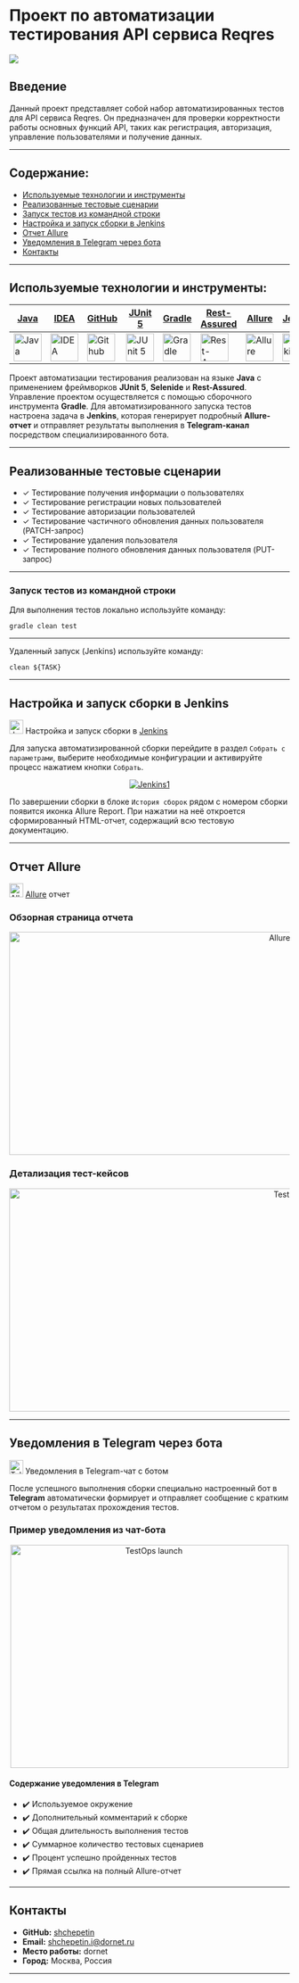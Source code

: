 # Проект по автоматизации тестирования API сервиса Reqres

<img src="media/logo/reqresin.jpg">

## Введение
Данный проект представляет собой набор автоматизированных тестов для API сервиса Reqres. Он предназначен для проверки корректности работы основных функций API, таких как регистрация, авторизация, управление пользователями и получение данных.

---

## Содержание:

- [Используемые технологии и инструменты](#используемые-технологии-и-инструменты)
- [Реализованные тестовые сценарии](#реализованные-тестовые-сценарии)
- [Запуск тестов из командной строки](#запуск-тестов-из-командной-строки)
- [Настройка и запуск сборки в Jenkins](#настройка-и-запуск-сборки-в-jenkins)
- [Отчет Allure](#отчет-allure)
- [Уведомления в Telegram через бота](#уведомления-в-telegram-через-бота)
- [Контакты](#контакты)

---

## Используемые технологии и инструменты:

| [Java](https://www.java.com/) | [IDEA](https://www.jetbrains.com/idea/) | [GitHub](https://github.com/) | [JUnit 5](https://junit.org/junit5/) | [Gradle](https://gradle.org/) | [Rest-Assured](https://rest-assured.io/) | [Allure](https://github.com/allure-framework) | [Jenkins](https://www.jenkins.io/) | [Telegram](https://web.telegram.org/) |
|---|---|---|---|---|---|---|---|---|
| <img src="media/logo/Java.svg" width="50" height="50" alt="Java"/> | <img src="media/logo/Idea.svg" width="50" height="50" alt="IDEA"/> | <img src="media/logo/GitHub.svg" width="50" height="50" alt="Github"/> | <img src="media/logo/JUnit5.svg" width="50" height="50" alt="JUnit 5"/> | <img src="media/logo/Gradle.svg" width="50" height="50" alt="Gradle"/> | <img src="media/logo/rest-assured.jpg" width="50" height="50" alt="Rest-Assured"/> | <img src="media/logo/Allure.svg" width="50" height="50" alt="Allure"/> | <img src="media/logo/Jenkins.svg" width="50" height="50" alt="Jenkins"/> | <img src="media/logo/Telegram.svg" width="50" height="50" alt="Telegram"/> |

Проект автоматизации тестирования реализован на языке **Java** с применением фреймворков **JUnit 5**, **Selenide**  и **Rest-Assured**. Управление проектом осуществляется с помощью сборочного инструмента **Gradle**. Для автоматизированного запуска тестов настроена задача в **Jenkins**, которая генерирует подробный **Allure-отчет** и отправляет результаты выполнения в **Telegram-канал** посредством специализированного бота.

---

## Реализованные тестовые сценарии

- ✓ Тестирование получения информации о пользователях
- ✓ Тестирование регистрации новых пользователей
- ✓ Тестирование авторизации пользователей
- ✓ Тестирование частичного обновления данных пользователя (PATCH-запрос)
- ✓ Тестирование удаления пользователя
- ✓ Тестирование полного обновления данных пользователя (PUT-запрос)

---

### Запуск тестов из командной строки
Для выполнения тестов локально используйте команду:

`gradle clean test`

---

Удаленный запуск (Jenkins) используйте команду:

`clean ${TASK}`

---

## Настройка и запуск сборки в Jenkins

<img src="media/logo/Jenkins.svg" width="25" height="25" alt="Jenkins"/> Настройка и запуск сборки в [Jenkins]([https://jenkins.autotests.cloud/job/C35-ilyatestdornet-REST_API/])

Для запуска автоматизированной сборки перейдите в раздел `Собрать с параметрами`, выберите необходимые конфигурации и активируйте процесс нажатием кнопки `Собрать`.

<p align="center">
<a href="[https://jenkins.autotests.cloud/job/C35-ilyatestdornet-REST_API/]"><img src="media/screens/jenkins_main.png" alt="Jenkins1"/></a>
</p>

По завершении сборки в блоке `История сборок` рядом с номером сборки появится иконка Allure Report. При нажатии на неё откроется сформированный HTML-отчет, содержащий всю тестовую документацию.

---

## Отчет Allure

<img src="media/logo/Allure.svg" width="25" height="25" alt="Allure"/> [Allure]([https://jenkins.autotests.cloud/job/C35-ilyatestdornet-REST_API/allure/]) отчет

### Обзорная страница отчета

<p align="center">
<img src="media/screens/allure_auto_main.png" alt="Allure report" width="1000" height="400">
</p>

### Детализация тест-кейсов

<p align="center">
<img src="media/screens/allure_auto_2.png" alt="Test Case" width="1000" height="400">
</p>

---

## Уведомления в Telegram через бота

<img src="media/logo/Telegram.svg" width="25" height="25" alt="Telegram"/> Уведомления в Telegram-чат с ботом

После успешного выполнения сборки специально настроенный бот в **Telegram** автоматически формирует и отправляет сообщение с кратким отчетом о результатах прохождения тестов.

### Пример уведомления из чат-бота

<p align="center">
<img src="media/screens/telegram_main.png" alt="TestOps launch" width="500" height="400">
</p>

#### Содержание уведомления в Telegram

- :heavy_check_mark: Используемое окружение
- :heavy_check_mark: Дополнительный комментарий к сборке
- :heavy_check_mark: Общая длительность выполнения тестов
- :heavy_check_mark: Суммарное количество тестовых сценариев
- :heavy_check_mark: Процент успешно пройденных тестов
- :heavy_check_mark: Прямая ссылка на полный Allure-отчет

---

## Контакты
* **GitHub:** [shchepetin](https://github.com/shchepetin)
* **Email:** shchepetin.i@dornet.ru
* **Место работы:** dornet
* **Город:** Москва, Россия

---
